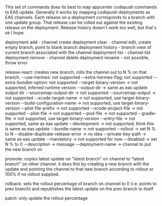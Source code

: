 This set of commands does its best to map appcenter codepush commands to EAS update. Generally it works by mapping codepush deployments as EAS channels. Each release on a deployment corresponds to a branch with one update group. That release can be rolled out against the existing release on the deployment. Release history doesn't work too well, but that's ok I hope.

deployment add - channel create
deployment clear - channel edit, create empty branch, point to blank branch
deployment history - branch view of current branch associated with the channel
deployment list - channel list
deployment remove - channel delete
deployment rename - not possible, throw error

release-react: creates new branch, rolls the channel out to N % on that branch.
  --use-hermes: not supported
  --extra-hermes-flag: not supported
  --extra-bundler-option: not supported
  --target-binary-version -> not supported, inferred runtime version
  --output-dir -> same as eas update output dir
  --sourcemap-output-dir -> not supported
  --sourcemap-output -> not supported
  --xcode-target-name -> not supported, use target-binary-version
  --build-configuration-name -> not supported, use target-binary-version
  --plist-file-prefix -> not supported
  --xcode-project-file -> not supported
  --plist-file -> not supported
  --pod-file -> not supported
  --gradle-file -> not supported, use target-binary-version
  --entry-file -> not supported, same as eas update
  --development -> not supported, think this is same as eas update
  --bundle-name -> not supported
  --rollout -> set N % to N
  --disable-duplicate-release-error -> no idea
  --private-key-path -> same as eas update
  --mandatory -> not supported for now
  --disabled -> set N % to 0
  --description -> message
  --deployment-name -> channel to put the new branch on

promote: copies latest update on "latest branch" on channel to "latest branch" on other channel. it does this by creating a new branch with the update and pointing the channel to that new branch according to rollout or 100% if no rollout supplied.

rollback: sets the rollout percentage of branch on channel to 0 (i.e. points to prev branch) and republishes the latest update on the prev branch to itself

patch: only update the rollout percentage